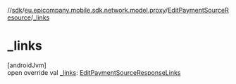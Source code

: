 //[sdk](../../../index.md)/[eu.epicompany.mobile.sdk.network.model.proxy](../index.md)/[EditPaymentSourceResource](index.md)/[_links](_links.md)

# _links

[androidJvm]\
open override val [_links](_links.md): [EditPaymentSourceResponseLinks](../-edit-payment-source-response-links/index.md)
